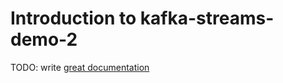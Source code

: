 # Introduction to kafka-streams-demo-2

TODO: write [great documentation](http://jacobian.org/writing/what-to-write/)

